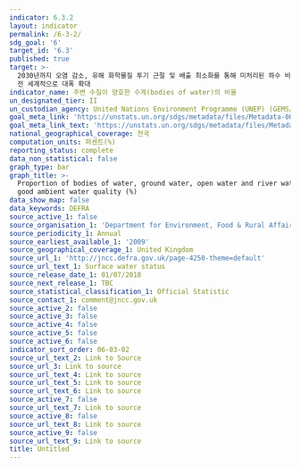 ```yaml
---
indicator: 6.3.2
layout: indicator
permalink: /6-3-2/
sdg_goal: '6'
target_id: '6.3'
published: true
target: >-
  2030년까지 오염 감소, 유해 화학물질 투기 근절 및 배출 최소화를 통해 미처리된 하수 비율을 절반으로 줄이고 재활용 및 안전한 재사용을
  전 세계적으로 대폭 확대 
indicator_name: 주변 수질이 양호한 수계(bodies of water)의 비율
un_designated_tier: II
un_custodian_agency: United Nations Environment Programme (UNEP) (GEMS/Water)
goal_meta_link: 'https://unstats.un.org/sdgs/metadata/files/Metadata-06-03-02.pdf'
goal_meta_link_text: 'https://unstats.un.org/sdgs/metadata/files/Metadata-06-03-02.pdf'
national_geographical_coverage: 전국
computation_units: 퍼센트(%)
reporting_status: complete
data_non_statistical: false
graph_type: bar
graph_title: >-
  Proportion of bodies of water, ground water, open water and river water with
  good ambient water quality (%)
data_show_map: false
data_keywords: DEFRA
source_active_1: false
source_organisation_1: 'Department for Environment, Food & Rural Affairs (Defra)'
source_periodicity_1: Annual
source_earliest_available_1: '2009'
source_geographical_coverage_1: United Kingdom
source_url_1: 'http://jncc.defra.gov.uk/page-4250-theme=default'
source_url_text_1: Surface water status
source_release_date_1: 01/07/2018
source_next_release_1: TBC
source_statistical_classification_1: Official Statistic
source_contact_1: comment@jncc.gov.uk
source_active_2: false
source_active_3: false
source_active_4: false
source_active_5: false
source_active_6: false
indicator_sort_order: 06-03-02
source_url_text_2: Link to Source
source_url_3: Link to source
source_url_text_4: Link to source
source_url_text_5: Link to source
source_url_text_6: Link to source
source_active_7: false
source_url_text_7: Link to source
source_active_8: false
source_url_text_8: Link to source
source_active_9: false
source_url_text_9: Link to source
title: Untitled
---
```


